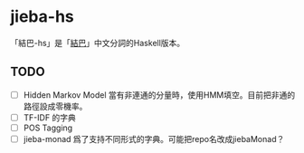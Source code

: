 # jieba-hs

「結巴-hs」是「[結巴](https://github.com/fxsjy/jieba)」中文分詞的Haskell版本。

## TODO
- [ ] Hidden Markov Model 當有非連通的分量時，使用HMM填空。目前把非通的路徑設成零機率。
- [ ] TF-IDF 的字典
- [ ] POS Tagging
- [ ] jieba-monad 爲了支持不同形式的字典。可能把repo名改成jiebaMonad？
